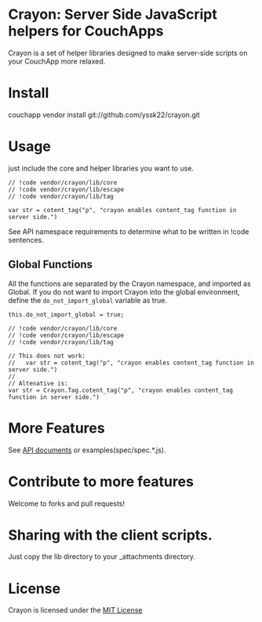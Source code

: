 # Crayon: Server Side JavaScript helpers for CouchApps

Crayon is a set of helper libraries designed to make server-side scripts on your CouchApp more relaxed.

# Install

couchapp vendor install git://github.com/yssk22/crayon.git

# Usage

just include the core and helper libraries you want to use.

    // !code vendor/crayon/lib/core
    // !code vendor/crayon/lib/escape
    // !code vendor/crayon/lib/tag

    var str = cotent_tag("p", "crayon enables content_tag function in server side.")

See API namespace requirements to determine what to be written in !code sentences.

## Global Functions

All the functions are separated by the Crayon namespace, and imported as Global.
If you do not want to import Crayon into the global environment, define the `do_not_import_global` variable as true.

    this.do_not_import_global = true;

    // !code vendor/crayon/lib/core
    // !code vendor/crayon/lib/escape
    // !code vendor/crayon/lib/tag

    // This does not work:
    //   var str = cotent_tag("p", "crayon enables content_tag function in server side.")
    //
    // Altenative is:
    var str = Crayon.Tag.cotent_tag("p", "crayon enables content_tag function in server side.")


# More Features

See [API documents](http://yssk22.github.com/crayon/api/build/index.html)
or examples(spec/spec.*.js).

# Contribute to more features

Welcome to forks and pull requests!

# Sharing with the client scripts.

Just copy the lib directory to your _attachments directory.

# License

Crayon is licensed under the [MIT License](http://www.opensource.org/licenses/mit-license.php)
